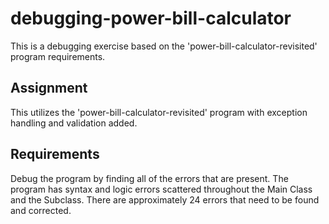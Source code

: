 # debugging-power-bill-calculator
This is a debugging exercise based on the 'power-bill-calculator-revisited' program requirements.

## Assignment
This utilizes the 'power-bill-calculator-revisited' program with exception handling and validation added. 

## Requirements
Debug the program by finding all of the errors that are present.
The program has syntax and logic errors scattered throughout the Main Class and the Subclass.
There are approximately 24 errors that need to be found and corrected.
